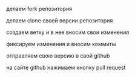 делаем fork репозитория

делаем clone своей версии репозитория

создаем ветку и в нее вносим свои изменения

фиксируем изменения и вносим коммиты

отправляем свою версию в свой github

на сайте github нажимаем кнопку pull request